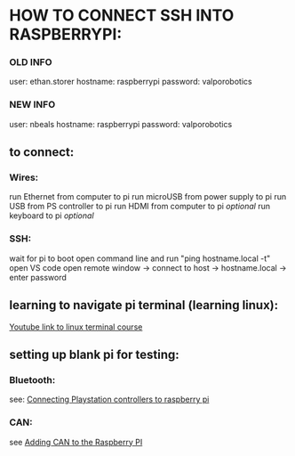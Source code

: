 # HOW TO CONNECT SSH INTO RASPBERRYPI:

### OLD INFO
user: ethan.storer
hostname: raspberrypi
password: valporobotics

### NEW INFO
user: nbeals
hostname: raspberrypi
password: valporobotics


## to connect:
### Wires:
run Ethernet from computer to pi
run microUSB from power supply to pi
run USB from PS controller to pi
run HDMI from computer to pi _optional_
run keyboard to pi _optional_

### SSH:
wait for pi to boot
open command line and run "ping hostname.local -t"
open VS code
open remote window -> connect to host -> hostname.local -> enter password

## learning to navigate pi terminal (learning linux):
[Youtube link to linux terminal course](https://www.youtube.com/playlist?list=PLGs0VKk2DiYypuwUUM2wxzcI9BJHK4Bfh)


## setting up blank pi for testing:
### Bluetooth:

see: [Connecting Playstation controllers to raspberry pi]()

### CAN:

see [Adding CAN to the Raspberry PI]()